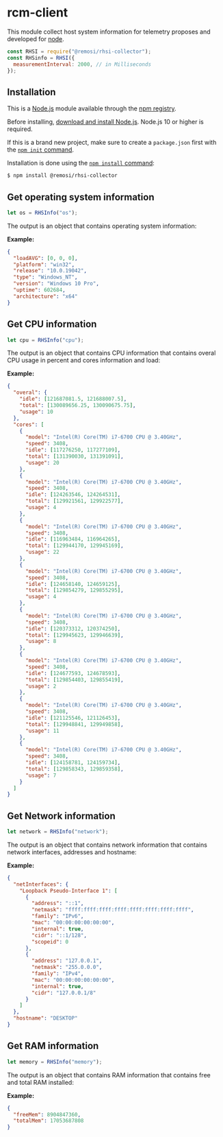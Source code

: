 # rcm-client

This module collect host system information for telemetry proposes and developed for [node](http://nodejs.org).

```js
const RHSI = require("@remosi/rhsi-collector");
const RHSinfo = RHSI({
  measurementInterval: 2000, // in Milliseconds
});
```

## Installation

This is a [Node.js](https://nodejs.org/en/) module available through the
[npm registry](https://www.npmjs.com/).

Before installing, [download and install Node.js](https://nodejs.org/en/download/).
Node.js 10 or higher is required.

If this is a brand new project, make sure to create a `package.json` first with
the [`npm init` command](https://docs.npmjs.com/creating-a-package-json-file).

Installation is done using the
[`npm install` command](https://docs.npmjs.com/getting-started/installing-npm-packages-locally):

```bash
$ npm install @remosi/rhsi-collector
```

## Get operating system information

```js
let os = RHSInfo("os");
```

The output is an object that contains operating system information:

**Example:**

```json
{
  "loadAVG": [0, 0, 0],
  "platform": "win32",
  "release": "10.0.19042",
  "type": "Windows_NT",
  "version": "Windows 10 Pro",
  "uptime": 602684,
  "architecture": "x64"
}
```

## Get CPU information

```js
let cpu = RHSInfo("cpu");
```

The output is an object that contains CPU information that contains overal CPU usage in percent and cores information and load:

**Example:**

```json
{
  "overal": {
    "idle": [121687081.5, 121688007.5],
    "total": [130089656.25, 130090675.75],
    "usage": 10
  },
  "cores": [
    {
      "model": "Intel(R) Core(TM) i7-6700 CPU @ 3.40GHz",
      "speed": 3408,
      "idle": [117276250, 117277109],
      "total": [131390030, 131391091],
      "usage": 20
    },
    {
      "model": "Intel(R) Core(TM) i7-6700 CPU @ 3.40GHz",
      "speed": 3408,
      "idle": [124263546, 124264531],
      "total": [129921561, 129922577],
      "usage": 4
    },
    {
      "model": "Intel(R) Core(TM) i7-6700 CPU @ 3.40GHz",
      "speed": 3408,
      "idle": [116963484, 116964265],
      "total": [129944170, 129945169],
      "usage": 22
    },
    {
      "model": "Intel(R) Core(TM) i7-6700 CPU @ 3.40GHz",
      "speed": 3408,
      "idle": [124658140, 124659125],
      "total": [129854279, 129855295],
      "usage": 4
    },
    {
      "model": "Intel(R) Core(TM) i7-6700 CPU @ 3.40GHz",
      "speed": 3408,
      "idle": [120373312, 120374250],
      "total": [129945623, 129946639],
      "usage": 8
    },
    {
      "model": "Intel(R) Core(TM) i7-6700 CPU @ 3.40GHz",
      "speed": 3408,
      "idle": [124677593, 124678593],
      "total": [129854403, 129855419],
      "usage": 2
    },
    {
      "model": "Intel(R) Core(TM) i7-6700 CPU @ 3.40GHz",
      "speed": 3408,
      "idle": [121125546, 121126453],
      "total": [129948841, 129949858],
      "usage": 11
    },
    {
      "model": "Intel(R) Core(TM) i7-6700 CPU @ 3.40GHz",
      "speed": 3408,
      "idle": [124158781, 124159734],
      "total": [129858343, 129859358],
      "usage": 7
    }
  ]
}
```

## Get Network information

```js
let network = RHSInfo("network");
```

The output is an object that contains network information that contains network interfaces, addresses and hostname:

**Example:**

```json
{
  "netInterfaces": {
    "Loopback Pseudo-Interface 1": [
      {
        "address": "::1",
        "netmask": "ffff:ffff:ffff:ffff:ffff:ffff:ffff:ffff",
        "family": "IPv6",
        "mac": "00:00:00:00:00:00",
        "internal": true,
        "cidr": "::1/128",
        "scopeid": 0
      },
      {
        "address": "127.0.0.1",
        "netmask": "255.0.0.0",
        "family": "IPv4",
        "mac": "00:00:00:00:00:00",
        "internal": true,
        "cidr": "127.0.0.1/8"
      }
    ]
  },
  "hostname": "DESKTOP"
}
```

## Get RAM information

```js
let memory = RHSInfo("memory");
```

The output is an object that contains RAM information that contains free and total RAM installed:

**Example:**

```json
{
  "freeMem": 8904847360,
  "totalMem": 17053687808
}
```
